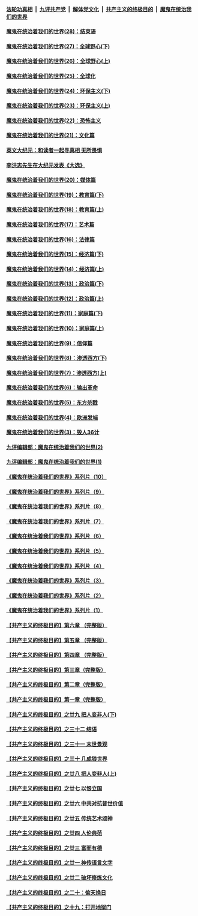 ####  [法轮功真相](../../../../basic/blob/master/README.md?t=03150131) &nbsp;|&nbsp; [九评共产党](../../../../9ping.md/blob/master/README.md?t=03150131) &nbsp;|&nbsp; [解体党文化](../../../../jtdwh.md/blob/master/README.md?t=03150131)  &nbsp;|&nbsp; [共产主义的终极目的](../../../../gczydzjmd.md/blob/master/README.md?t=03150131) &nbsp;|&nbsp; [魔鬼在统治我们的世界](../../../../mgztzwmdsj.md/blob/master/README.md?t=03150131) 

#### [魔鬼在统治着我们的世界(28)：结束语](../pages/nsc422/n10936246.md?t=03150131) 

#### [魔鬼在统治着我们的世界(27)：全球野心(下)](../pages/nsc422/n10928319.md?t=03150131) 

#### [魔鬼在统治着我们的世界(26)：全球野心(上)](../pages/nsc422/n10900318.md?t=03150131) 

#### [魔鬼在统治着我们的世界(25)：全球化](../pages/nsc422/n10788205.md?t=03150131) 

#### [魔鬼在统治着我们的世界(24)：环保主义(下)](../pages/nsc422/n10695307.md?t=03150131) 

#### [魔鬼在统治着我们的世界(23)：环保主义(上)](../pages/nsc422/n10688613.md?t=03150131) 

#### [魔鬼在统治着我们的世界(22)：恐怖主义](../pages/nsc422/n10614727.md?t=03150131) 

#### [魔鬼在统治着我们的世界(21)：文化篇](../pages/nsc422/n10597706.md?t=03150131) 

#### [英文大纪元：和读者一起寻真相 无所畏惧](../pages/nsc422/n12542027.md?t=03150131) 

#### [李洪志先生在大纪元发表《大选》](../pages/nsc422/n12534746.md?t=03150131) 

#### [魔鬼在统治着我们的世界(20)：媒体篇](../pages/nsc422/n10586579.md?t=03150131) 

#### [魔鬼在统治着我们的世界(19)：教育篇(下)](../pages/nsc422/n10564808.md?t=03150131) 

#### [魔鬼在统治着我们的世界(18)：教育篇(上)](../pages/nsc422/n10526970.md?t=03150131) 

#### [魔鬼在统治着我们的世界(17)：艺术篇](../pages/nsc422/n10499093.md?t=03150131) 

#### [魔鬼在统治着我们的世界(16)：法律篇](../pages/nsc422/n10485969.md?t=03150131) 

#### [魔鬼在统治着我们的世界(15)：经济篇(下)](../pages/nsc422/n10469975.md?t=03150131) 

#### [魔鬼在统治着我们的世界(14)：经济篇(上)](../pages/nsc422/n10457370.md?t=03150131) 

#### [魔鬼在统治着我们的世界(13)：政治篇(下)](../pages/nsc422/n10448270.md?t=03150131) 

#### [魔鬼在统治着我们的世界(12)：政治篇(上)](../pages/nsc422/n10444576.md?t=03150131) 

#### [魔鬼在统治着我们的世界(11)：家庭篇(下)](../pages/nsc422/n10440961.md?t=03150131) 

#### [魔鬼在统治着我们的世界(10)：家庭篇(上)](../pages/nsc422/n10435448.md?t=03150131) 

#### [魔鬼在统治着我们的世界(9)：信仰篇](../pages/nsc422/n10432159.md?t=03150131) 

#### [魔鬼在统治着我们的世界(8)：渗透西方(下)](../pages/nsc422/n10429603.md?t=03150131) 

#### [魔鬼在统治着我们的世界(7)：渗透西方(上)](../pages/nsc422/n10426013.md?t=03150131) 

#### [魔鬼在统治着我们的世界(6)：输出革命](../pages/nsc422/n10421536.md?t=03150131) 

#### [魔鬼在统治着我们的世界(5)：东方杀戮](../pages/nsc422/n10417707.md?t=03150131) 

#### [魔鬼在统治着我们的世界(4)：欧洲发端](../pages/nsc422/n10414890.md?t=03150131) 

#### [魔鬼在统治着我们的世界(3)：毁人36计](../pages/nsc422/n10411583.md?t=03150131) 

#### [九评编辑部：魔鬼在统治着我们的世界(2)](../pages/nsc422/n10410036.md?t=03150131) 

#### [九评编辑部：魔鬼在统治着我们的世界(1)](../pages/nsc422/n10406825.md?t=03150131) 

#### [《魔鬼在统治着我们的世界》系列片（10）](../pages/nsc422/n12292670.md?t=03150131) 

#### [《魔鬼在统治着我们的世界》系列片（9）](../pages/nsc422/n12290859.md?t=03150131) 

#### [《魔鬼在统治着我们的世界》系列片（8）](../pages/nsc422/n12287445.md?t=03150131) 

#### [《魔鬼在统治着我们的世界》系列片（7）](../pages/nsc422/n12283425.md?t=03150131) 

#### [《魔鬼在统治着我们的世界》系列片（6）](../pages/nsc422/n12282314.md?t=03150131) 

#### [《魔鬼在统治着我们的世界》系列片（5）](../pages/nsc422/n12281419.md?t=03150131) 

#### [《魔鬼在统治着我们的世界》系列片（4）](../pages/nsc422/n12274024.md?t=03150131) 

#### [《魔鬼在统治着我们的世界》系列片（3）](../pages/nsc422/n12271322.md?t=03150131) 

#### [《魔鬼在统治着我们的世界》系列片（2）](../pages/nsc422/n12269049.md?t=03150131) 

#### [《魔鬼在统治着我们的世界》系列片（1）](../pages/nsc422/n12267575.md?t=03150131) 

#### [【共产主义的终极目的】第六章 （完整版）](../pages/nsc422/n11428913.md?t=03150131) 

#### [【共产主义的终极目的】第五章 （完整版）](../pages/nsc422/n11428912.md?t=03150131) 

#### [【共产主义的终极目的】第四章 （完整版）](../pages/nsc422/n11428907.md?t=03150131) 

#### [【共产主义的终极目的】第三章（完整版）](../pages/nsc422/n11428848.md?t=03150131) 

#### [【共产主义的终极目的】第二章（完整版）](../pages/nsc422/n11428831.md?t=03150131) 

#### [【共产主义的终极目的】第一章（完整版）](../pages/nsc422/n11417651.md?t=03150131) 

#### [【共产主义的终极目的】之廿九 把人变非人(下)](../pages/nsc422/n11344140.md?t=03150131) 

#### [【共产主义的终极目的】之三十二 结语](../pages/nsc422/n11360535.md?t=03150131) 

#### [【共产主义的终极目的】之三十一 末世景观](../pages/nsc422/n11351129.md?t=03150131) 

#### [【共产主义的终极目的】之三十 几成狼世界](../pages/nsc422/n11348280.md?t=03150131) 

#### [【共产主义的终极目的】之廿八 把人变非人(上)](../pages/nsc422/n11340492.md?t=03150131) 

#### [【共产主义的终极目的】之廿七 以恨立国](../pages/nsc422/n11336944.md?t=03150131) 

#### [【共产主义的终极目的】之廿六 中共对抗普世价值](../pages/nsc422/n11324785.md?t=03150131) 

#### [【共产主义的终极目的】之廿五 传统艺术颂神](../pages/nsc422/n11296396.md?t=03150131) 

#### [【共产主义的终极目的】之廿四 人伦典范](../pages/nsc422/n11296397.md?t=03150131) 

#### [【共产主义的终极目的】之廿三 富而有德](../pages/nsc422/n11283598.md?t=03150131) 

#### [【共产主义的终极目的】之廿一 神传语言文字](../pages/nsc422/n11263265.md?t=03150131) 

#### [【共产主义的终极目的】之廿二 破坏修炼文化](../pages/nsc422/n11245728.md?t=03150131) 

#### [【共产主义的终极目的】之二十：偷天换日](../pages/nsc422/n11238846.md?t=03150131) 

#### [【共产主义的终极目的】之十九：打开地狱门](../pages/nsc422/n11206376.md?t=03150131) 

